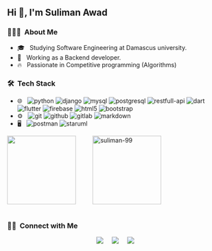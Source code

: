 ## Hi 👋, I'm Suliman Awad


### 👨🏻‍💻 &nbsp;About Me

- 🎓 &nbsp; Studying Software Engineering at Damascus university.
- 💼 &nbsp; Working as a Backend developer.
- 🔥 &nbsp; Passionate in Competitive programming (Algorithms)


### 🛠 &nbsp;Tech Stack

- 🌐 &nbsp;
  ![python][python-shield]
  ![django][django-shield]
  ![mysql][mysql-shield]
  ![postgresql][postgresql-shield]
  ![restfull-api][restfull-api-shield]
  ![dart][dart-shield]
  ![flutter][flutter-shield]
  ![firebase][firebase-shield]
  ![html5][html5-shield]
  ![bootstrap][bootstrap-shield]
- ⚙️ &nbsp;
  ![git][git-shield]
  ![github][github-shield]
  ![gitlab][gitlab-shield]
  ![markdown][markdown-shield]
- 🖥 &nbsp;
  ![postman][postman-shield]
  ![staruml][staruml-shield]
  


<a style="display:flex;">

<img height=160 src="https://github-readme-stats.vercel.app/api?username=suliman-99&show_icons=true&locale=en&theme=react" />

&nbsp;&nbsp;&nbsp;&nbsp;&nbsp;&nbsp;&nbsp;&nbsp;&nbsp;&nbsp;

<img height=160 src="https://github-readme-stats.vercel.app/api/top-langs?username=suliman-99&show_icons=true&locale=en&layout=compact&theme=react" alt="suliman-99" />

</a>

<br/>


### 🤝🏻 &nbsp;Connect with Me

<div align="center">

[![][gmail-shield]][gmail-url]   &nbsp;&nbsp;&nbsp;
[![][linkedin-shield]][linkedin-account-url]   &nbsp;&nbsp;&nbsp;
[![][facebook-shield]][facebook-account-url]

</div>






[python-shield]: https://img.shields.io/badge/Python-333333?logo=Python&logoColor=114499&style=flat-square
[django-shield]: https://img.shields.io/badge/Django-333333?logo=Django&logoColor=116644&style=flat-square
[mysql-shield]: https://img.shields.io/badge/MySQL-333333?logo=Mysql&style=flat-square
[postgresql-shield]: https://img.shields.io/badge/PostgreSQL-333333?logo=PostgreSQL&style=flat-square
[vimeo-shield]: https://img.shields.io/badge/Vimeo-333333?logo=Vimeo&style=flat-square
[firebase-shield]: https://img.shields.io/badge/Firebase-333333?logo=Firebase&style=flat-square
[flutter-shield]: https://img.shields.io/badge/Flutter-333333?logo=Flutter&logoColor=027DFD&style=flat-square
[dart-shield]: https://img.shields.io/badge/Dart-333333?logo=Dart&logoColor=027DFD&style=flat-square
[git-shield]: https://img.shields.io/badge/Git-333333?logo=Git&style=flat-square
[github-shield]: https://img.shields.io/badge/Github-333333?logo=Github&style=flat-square
[gitlab-shield]: https://img.shields.io/badge/Gitlab-333333?logo=Gitlab&style=flat-square
[html5-shield]: https://img.shields.io/badge/HTML5-333333?logo=HTML5&style=flat-square
[css3-shield]: https://img.shields.io/badge/CSS3-333333?logo=CSS3&logoColor=1572B6&style=flat-square
[bootstrap-shield]: https://img.shields.io/badge/Bootstrap-333333?logo=Bootstrap&logoColor=563D7C&style=flat-square
[markdown-shield]: https://img.shields.io/badge/Markdown-333333?logo=Markdown&style=flat-square
[postman-shield]: https://img.shields.io/badge/Postman-333333?logo=Postman&style=flat-square

[staruml-shield]: https://img.shields.io/badge/StarUML-333333?style=flat-square
[restfull-api-shield]: https://img.shields.io/badge/RESTful%20API-333333?style=flat-square

[gmail-shield]: https://img.shields.io/badge/Gmail-sulimanawadstudy@gmail.com-blue?logo=gmail&style=flat-square
[linkedin-shield]: https://img.shields.io/badge/LinkedIn-Suliman%20Awad-blue?logo=linkedin&style=flat-square
[linkedin-shield2]: https://img.shields.io/badge/LinkedIn-black.svg?logo=linkedin&colorB=555&style=social
[facebook-shield]: https://img.shields.io/badge/Facebook-Suliman%20Awad-blue?logo=Facebook&style=flat-square


[gmail-url]: mailto:sulimanawadstudy@gmail.com
[linkedin-account-url]: https://linkedin.com/in/suliman-awad-399a471b8
[facebook-account-url]: https://www.facebook.com/suliman.awad.507/